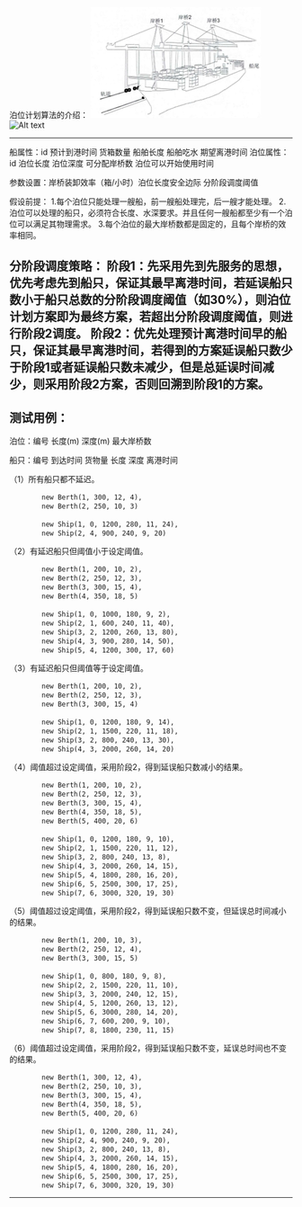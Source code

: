 泊位计划算法的介绍：
![Alt text](https://github.com/ye-xiaoji/java/blob/main/PortScheduler/imgs/%E6%A1%A5%E5%90%8A.png)
![Alt text](https://github.com/username/repository-name/raw/main/images/example.png)





----------------------------------------------------------------
船属性：id 预计到港时间 货箱数量 船舶长度 船舶吃水 期望离港时间
泊位属性：id 泊位长度 泊位深度 可分配岸桥数 泊位可以开始使用时间

参数设置：岸桥装卸效率（箱/小时）泊位长度安全边际 分阶段调度阈值

假设前提：
1.每个泊位只能处理一艘船，前一艘船处理完，后一艘才能处理。
2.泊位可以处理的船只，必须符合长度、水深要求。并且任何一艘船都至少有一个泊位可以满足其物理需求。
3.每个泊位的最大岸桥数都是固定的，且每个岸桥的效率相同。

分阶段调度策略：
阶段1：先采用先到先服务的思想，优先考虑先到船只，保证其最早离港时间，若延误船只数小于船只总数的分阶段调度阈值（如30%），则泊位计划方案即为最终方案，若超出分阶段调度阈值，则进行阶段2调度。
阶段2：优先处理预计离港时间早的船只，保证其最早离港时间，若得到的方案延误船只数少于阶段1或者延误船只数未减少，但是总延误时间减少，则采用阶段2方案，否则回溯到阶段1的方案。
----------------------------------------------------------------
测试用例：
----------------------------------------------------------------
泊位：编号 长度(m)  深度(m)  最大岸桥数

船只：编号 到达时间 货物量 长度 深度 离港时间

（1）所有船只都不延迟。

            new Berth(1, 300, 12, 4),
            new Berth(2, 250, 10, 3)

            new Ship(1, 0, 1200, 280, 11, 24),
            new Ship(2, 4, 900, 240, 9, 20)

（2）有延迟船只但阈值小于设定阈值。

            new Berth(1, 200, 10, 2),
            new Berth(2, 250, 12, 3),
            new Berth(3, 300, 15, 4),
            new Berth(4, 350, 18, 5)

            new Ship(1, 0, 1000, 180, 9, 2),
            new Ship(2, 1, 600, 240, 11, 40),
            new Ship(3, 2, 1200, 260, 13, 80),
            new Ship(4, 3, 900, 280, 14, 50),
            new Ship(5, 4, 1200, 300, 17, 60)

（3）有延迟船只但阈值等于设定阈值。

            new Berth(1, 200, 10, 2),
            new Berth(2, 250, 12, 3),
            new Berth(3, 300, 15, 4)

            new Ship(1, 0, 1200, 180, 9, 14),
            new Ship(2, 1, 1500, 220, 11, 18),
            new Ship(3, 2, 800, 240, 13, 30),
            new Ship(4, 3, 2000, 260, 14, 20)

（4）阈值超过设定阈值，采用阶段2，得到延误船只数减小的结果。

            new Berth(1, 200, 10, 2),
            new Berth(2, 250, 12, 3),
            new Berth(3, 300, 15, 4),
            new Berth(4, 350, 18, 5),
            new Berth(5, 400, 20, 6)

            new Ship(1, 0, 1200, 180, 9, 10),
            new Ship(2, 1, 1500, 220, 11, 12),
            new Ship(3, 2, 800, 240, 13, 8),
            new Ship(4, 3, 2000, 260, 14, 15),
            new Ship(5, 4, 1800, 280, 16, 20),
            new Ship(6, 5, 2500, 300, 17, 25),
            new Ship(7, 6, 3000, 320, 19, 30)


（5）阈值超过设定阈值，采用阶段2，得到延误船只数不变，但延误总时间减小的结果。

            new Berth(1, 200, 10, 3),
            new Berth(2, 250, 12, 4),
            new Berth(3, 300, 15, 5)

            new Ship(1, 0, 800, 180, 9, 8),
            new Ship(2, 2, 1500, 220, 11, 10),
            new Ship(3, 3, 2000, 240, 12, 15),
            new Ship(4, 5, 1200, 260, 13, 12),
            new Ship(5, 6, 3000, 280, 14, 20),
            new Ship(6, 7, 600, 200, 9, 10),
            new Ship(7, 8, 1800, 230, 11, 15)

（6）阈值超过设定阈值，采用阶段2，得到延误船只数不变，延误总时间也不变的结果。

            new Berth(1, 300, 12, 4),
            new Berth(2, 250, 10, 3),
            new Berth(3, 300, 15, 4),
            new Berth(4, 350, 18, 5),
            new Berth(5, 400, 20, 6)

            new Ship(1, 0, 1200, 280, 11, 24),
            new Ship(2, 4, 900, 240, 9, 20),
            new Ship(3, 2, 800, 240, 13, 8),
            new Ship(4, 3, 2000, 260, 14, 15),
            new Ship(5, 4, 1800, 280, 16, 20),
            new Ship(6, 5, 2500, 300, 17, 25),
            new Ship(7, 6, 3000, 320, 19, 30)
----------------------------------------------------------------



